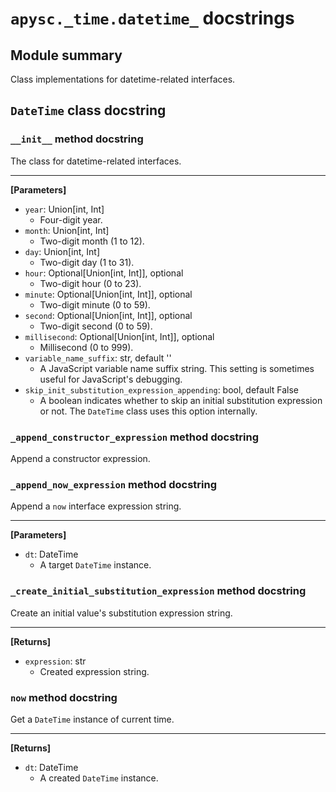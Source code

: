 # `apysc._time.datetime_` docstrings

## Module summary

Class implementations for datetime-related interfaces.

## `DateTime` class docstring

### `__init__` method docstring

The class for datetime-related interfaces.<hr>

**[Parameters]**

- `year`: Union[int, Int]
  - Four-digit year.
- `month`: Union[int, Int]
  - Two-digit month (1 to 12).
- `day`: Union[int, Int]
  - Two-digit day (1 to 31).
- `hour`: Optional[Union[int, Int]], optional
  - Two-digit hour (0 to 23).
- `minute`: Optional[Union[int, Int]], optional
  - Two-digit minute (0 to 59).
- `second`: Optional[Union[int, Int]], optional
  - Two-digit second (0 to 59).
- `millisecond`: Optional[Union[int, Int]], optional
  - Millisecond (0 to 999).
- `variable_name_suffix`: str, default ''
  - A JavaScript variable name suffix string. This setting is sometimes useful for JavaScript's debugging.
- `skip_init_substitution_expression_appending`: bool, default False
  - A boolean indicates whether to skip an initial substitution expression or not. The `DateTime` class uses this option internally.

### `_append_constructor_expression` method docstring

Append a constructor expression.

### `_append_now_expression` method docstring

Append a `now` interface expression string.<hr>

**[Parameters]**

- `dt`: DateTime
  - A target `DateTime` instance.

### `_create_initial_substitution_expression` method docstring

Create an initial value's substitution expression string.<hr>

**[Returns]**

- `expression`: str
  - Created expression string.

### `now` method docstring

Get a `DateTime` instance of current time.<hr>

**[Returns]**

- `dt`: DateTime
  - A created `DateTime` instance.